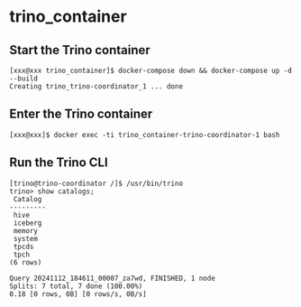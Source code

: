 # trino_container

## Start the Trino container

```
[xxx@xxx trino_container]$ docker-compose down && docker-compose up -d --build
Creating trino_trino-coordinator_1 ... done
```

## Enter the Trino container

```
[xxx@xxx]$ docker exec -ti trino_container-trino-coordinator-1 bash
```

## Run the Trino CLI

```
[trino@trino-coordinator /]$ /usr/bin/trino
trino> show catalogs;
 Catalog
---------
 hive
 iceberg
 memory
 system
 tpcds
 tpch
(6 rows)

Query 20241112_184611_00007_za7wd, FINISHED, 1 node
Splits: 7 total, 7 done (100.00%)
0.18 [0 rows, 0B] [0 rows/s, 0B/s]
```
